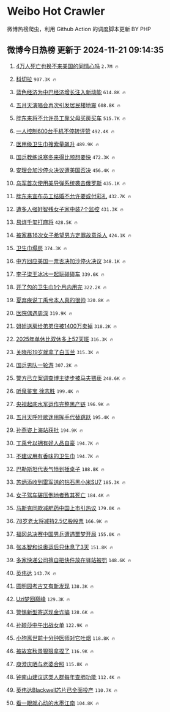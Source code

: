 # Weibo Hot Crawler 



微博热榜爬虫，利用 Github Action 的调度脚本更新 BY PHP 


## 微博今日热榜 更新于 2024-11-21 09:14:35 
1. [4万人死亡也换不来美国的同情心吗](https://s.weibo.com/weibo?q=%234%E4%B8%87%E4%BA%BA%E6%AD%BB%E4%BA%A1%E4%B9%9F%E6%8D%A2%E4%B8%8D%E6%9D%A5%E7%BE%8E%E5%9B%BD%E7%9A%84%E5%90%8C%E6%83%85%E5%BF%83%E5%90%97%23&t=31&band_rank=1&Refer=top) `2.7M 🔥` 

1. [科切拉](https://s.weibo.com/weibo?q=%E7%A7%91%E5%88%87%E6%8B%89&t=31&band_rank=2&Refer=top) `907.3K 🔥` 

1. [蓝色经济为中巴经济增长注入新动能](https://s.weibo.com/weibo?q=%23%E8%93%9D%E8%89%B2%E7%BB%8F%E6%B5%8E%E4%B8%BA%E4%B8%AD%E5%B7%B4%E7%BB%8F%E6%B5%8E%E5%A2%9E%E9%95%BF%E6%B3%A8%E5%85%A5%E6%96%B0%E5%8A%A8%E8%83%BD%23&t=31&band_rank=3&Refer=top) `614.8K 🔥` 

1. [五月天演唱会再次引发居民楼地震](https://s.weibo.com/weibo?q=%23%E4%BA%94%E6%9C%88%E5%A4%A9%E6%BC%94%E5%94%B1%E4%BC%9A%E5%86%8D%E6%AC%A1%E5%BC%95%E5%8F%91%E5%B1%85%E6%B0%91%E6%A5%BC%E5%9C%B0%E9%9C%87%23&t=31&band_rank=4&Refer=top) `608.8K 🔥` 

1. [胖东来将不允许员工靠父母买房买车](https://s.weibo.com/weibo?q=%23%E8%83%96%E4%B8%9C%E6%9D%A5%E5%B0%86%E4%B8%8D%E5%85%81%E8%AE%B8%E5%91%98%E5%B7%A5%E9%9D%A0%E7%88%B6%E6%AF%8D%E4%B9%B0%E6%88%BF%E4%B9%B0%E8%BD%A6%23&t=31&band_rank=5&Refer=top) `515.7K 🔥` 

1. [一人控制600台手机不停转评赞](https://s.weibo.com/weibo?q=%23%E4%B8%80%E4%BA%BA%E6%8E%A7%E5%88%B6600%E5%8F%B0%E6%89%8B%E6%9C%BA%E4%B8%8D%E5%81%9C%E8%BD%AC%E8%AF%84%E8%B5%9E%23&t=31&band_rank=6&Refer=top) `492.4K 🔥` 

1. [医用级卫生巾搜索量飙升](https://s.weibo.com/weibo?q=%23%E5%8C%BB%E7%94%A8%E7%BA%A7%E5%8D%AB%E7%94%9F%E5%B7%BE%E6%90%9C%E7%B4%A2%E9%87%8F%E9%A3%99%E5%8D%87%23&t=31&band_rank=7&Refer=top) `489.9K 🔥` 

1. [国乒教练说寒冬来得比预想要快](https://s.weibo.com/weibo?q=%E5%9B%BD%E4%B9%92%E6%95%99%E7%BB%83%E8%AF%B4%E5%AF%92%E5%86%AC%E6%9D%A5%E5%BE%97%E6%AF%94%E9%A2%84%E6%83%B3%E8%A6%81%E5%BF%AB&t=31&band_rank=8&Refer=top) `472.3K 🔥` 

1. [安理会加沙停火决议遭美国否决](https://s.weibo.com/weibo?q=%23%E5%AE%89%E7%90%86%E4%BC%9A%E5%8A%A0%E6%B2%99%E5%81%9C%E7%81%AB%E5%86%B3%E8%AE%AE%E9%81%AD%E7%BE%8E%E5%9B%BD%E5%90%A6%E5%86%B3%23&t=31&band_rank=9&Refer=top) `456.4K 🔥` 

1. [乌军首次使用美导弹系统袭击俄罗斯](https://s.weibo.com/weibo?q=%23%E4%B9%8C%E5%86%9B%E9%A6%96%E6%AC%A1%E4%BD%BF%E7%94%A8%E7%BE%8E%E5%AF%BC%E5%BC%B9%E7%B3%BB%E7%BB%9F%E8%A2%AD%E5%87%BB%E4%BF%84%E7%BD%97%E6%96%AF%23&t=31&band_rank=10&Refer=top) `435.1K 🔥` 

1. [胖东来宣布员工结婚不允许要或付彩礼](https://s.weibo.com/weibo?q=%23%E8%83%96%E4%B8%9C%E6%9D%A5%E5%AE%A3%E5%B8%83%E5%91%98%E5%B7%A5%E7%BB%93%E5%A9%9A%E4%B8%8D%E5%85%81%E8%AE%B8%E8%A6%81%E6%88%96%E4%BB%98%E5%BD%A9%E7%A4%BC%23&t=31&band_rank=11&Refer=top) `432.7K 🔥` 

1. [遭多人强奸智残女子家中装7个监控](https://s.weibo.com/weibo?q=%23%E9%81%AD%E5%A4%9A%E4%BA%BA%E5%BC%BA%E5%A5%B8%E6%99%BA%E6%AE%8B%E5%A5%B3%E5%AD%90%E5%AE%B6%E4%B8%AD%E8%A3%857%E4%B8%AA%E7%9B%91%E6%8E%A7%23&t=31&band_rank=12&Refer=top) `431.3K 🔥` 

1. [易烊千玺打麻将](https://s.weibo.com/weibo?q=%23%E6%98%93%E7%83%8A%E5%8D%83%E7%8E%BA%E6%89%93%E9%BA%BB%E5%B0%86%23&t=31&band_rank=13&Refer=top) `428.5K 🔥` 

1. [被家暴16次女子希望男方定罪故意杀人](https://s.weibo.com/weibo?q=%23%E8%A2%AB%E5%AE%B6%E6%9A%B416%E6%AC%A1%E5%A5%B3%E5%AD%90%E5%B8%8C%E6%9C%9B%E7%94%B7%E6%96%B9%E5%AE%9A%E7%BD%AA%E6%95%85%E6%84%8F%E6%9D%80%E4%BA%BA%23&t=31&band_rank=14&Refer=top) `424.1K 🔥` 

1. [卫生巾塌房](https://s.weibo.com/weibo?q=%23%E5%8D%AB%E7%94%9F%E5%B7%BE%E5%A1%8C%E6%88%BF%23&t=31&band_rank=15&Refer=top) `374.3K 🔥` 

1. [中方回应美国一票否决加沙停火决议](https://s.weibo.com/weibo?q=%23%E4%B8%AD%E6%96%B9%E5%9B%9E%E5%BA%94%E7%BE%8E%E5%9B%BD%E4%B8%80%E7%A5%A8%E5%90%A6%E5%86%B3%E5%8A%A0%E6%B2%99%E5%81%9C%E7%81%AB%E5%86%B3%E8%AE%AE%23&t=31&band_rank=16&Refer=top) `348.1K 🔥` 

1. [李子柒王冰冰一起玩碰碰车](https://s.weibo.com/weibo?q=%23%E6%9D%8E%E5%AD%90%E6%9F%92%E7%8E%8B%E5%86%B0%E5%86%B0%E4%B8%80%E8%B5%B7%E7%8E%A9%E7%A2%B0%E7%A2%B0%E8%BD%A6%23&t=31&band_rank=17&Refer=top) `339.6K 🔥` 

1. [开了包的卫生巾1个月内用完](https://s.weibo.com/weibo?q=%23%E5%BC%80%E4%BA%86%E5%8C%85%E7%9A%84%E5%8D%AB%E7%94%9F%E5%B7%BE1%E4%B8%AA%E6%9C%88%E5%86%85%E7%94%A8%E5%AE%8C%23&t=31&band_rank=18&Refer=top) `322.2K 🔥` 

1. [夏弃疾说丁禹兮本人真的很帅](https://s.weibo.com/weibo?q=%23%E5%A4%8F%E5%BC%83%E7%96%BE%E8%AF%B4%E4%B8%81%E7%A6%B9%E5%85%AE%E6%9C%AC%E4%BA%BA%E7%9C%9F%E7%9A%84%E5%BE%88%E5%B8%85%23&t=31&band_rank=19&Refer=top) `320.8K 🔥` 

1. [医院偶遇周深](https://s.weibo.com/weibo?q=%23%E5%8C%BB%E9%99%A2%E5%81%B6%E9%81%87%E5%91%A8%E6%B7%B1%23&t=31&band_rank=20&Refer=top) `319.9K 🔥` 

1. [姐姐送房给弟弟住被1400万卖掉](https://s.weibo.com/weibo?q=%23%E5%A7%90%E5%A7%90%E9%80%81%E6%88%BF%E7%BB%99%E5%BC%9F%E5%BC%9F%E4%BD%8F%E8%A2%AB1400%E4%B8%87%E5%8D%96%E6%8E%89%23&t=31&band_rank=21&Refer=top) `318.2K 🔥` 

1. [2025年单休比双休多上52天班](https://s.weibo.com/weibo?q=2025%E5%B9%B4%E5%8D%95%E4%BC%91%E6%AF%94%E5%8F%8C%E4%BC%91%E5%A4%9A%E4%B8%8A52%E5%A4%A9%E7%8F%AD&t=31&band_rank=22&Refer=top) `316.3K 🔥` 

1. [关晓彤19岁就拿了白玉兰](https://s.weibo.com/weibo?q=%E5%85%B3%E6%99%93%E5%BD%A419%E5%B2%81%E5%B0%B1%E6%8B%BF%E4%BA%86%E7%99%BD%E7%8E%89%E5%85%B0&t=31&band_rank=23&Refer=top) `315.3K 🔥` 

1. [国乒男队一轮游](https://s.weibo.com/weibo?q=%E5%9B%BD%E4%B9%92%E7%94%B7%E9%98%9F%E4%B8%80%E8%BD%AE%E6%B8%B8&t=31&band_rank=24&Refer=top) `307.2K 🔥` 

1. [警方已立案调查博主徒步被马夫猥亵](https://s.weibo.com/weibo?q=%23%E8%AD%A6%E6%96%B9%E5%B7%B2%E7%AB%8B%E6%A1%88%E8%B0%83%E6%9F%A5%E5%8D%9A%E4%B8%BB%E5%BE%92%E6%AD%A5%E8%A2%AB%E9%A9%AC%E5%A4%AB%E7%8C%A5%E4%BA%B5%23&t=31&band_rank=25&Refer=top) `248.6K 🔥` 

1. [听泉鉴宝 徐志胜](https://s.weibo.com/weibo?q=%E5%90%AC%E6%B3%89%E9%89%B4%E5%AE%9D%20%E5%BE%90%E5%BF%97%E8%83%9C&t=31&band_rank=26&Refer=top) `199.4K 🔥` 

1. [央视起底水军运作完整黑产链](https://s.weibo.com/weibo?q=%23%E5%A4%AE%E8%A7%86%E8%B5%B7%E5%BA%95%E6%B0%B4%E5%86%9B%E8%BF%90%E4%BD%9C%E5%AE%8C%E6%95%B4%E9%BB%91%E4%BA%A7%E9%93%BE%23&t=31&band_rank=27&Refer=top) `196.9K 🔥` 

1. [五月天呼吁歌迷用挥手代替跳跃](https://s.weibo.com/weibo?q=%23%E4%BA%94%E6%9C%88%E5%A4%A9%E5%91%BC%E5%90%81%E6%AD%8C%E8%BF%B7%E7%94%A8%E6%8C%A5%E6%89%8B%E4%BB%A3%E6%9B%BF%E8%B7%B3%E8%B7%83%23&t=31&band_rank=28&Refer=top) `195.4K 🔥` 

1. [孙燕姿上海站获批](https://s.weibo.com/weibo?q=%E5%AD%99%E7%87%95%E5%A7%BF%E4%B8%8A%E6%B5%B7%E7%AB%99%E8%8E%B7%E6%89%B9&t=31&band_rank=29&Refer=top) `194.9K 🔥` 

1. [丁禹兮以拥有好人品自豪](https://s.weibo.com/weibo?q=%23%E4%B8%81%E7%A6%B9%E5%85%AE%E4%BB%A5%E6%8B%A5%E6%9C%89%E5%A5%BD%E4%BA%BA%E5%93%81%E8%87%AA%E8%B1%AA%23&t=31&band_rank=30&Refer=top) `194.7K 🔥` 

1. [不建议用有香味的卫生巾](https://s.weibo.com/weibo?q=%23%E4%B8%8D%E5%BB%BA%E8%AE%AE%E7%94%A8%E6%9C%89%E9%A6%99%E5%91%B3%E7%9A%84%E5%8D%AB%E7%94%9F%E5%B7%BE%23&t=31&band_rank=31&Refer=top) `194.7K 🔥` 

1. [巴勒斯坦代表气愤到捶桌子](https://s.weibo.com/weibo?q=%23%E5%B7%B4%E5%8B%92%E6%96%AF%E5%9D%A6%E4%BB%A3%E8%A1%A8%E6%B0%94%E6%84%A4%E5%88%B0%E6%8D%B6%E6%A1%8C%E5%AD%90%23&t=31&band_rank=32&Refer=top) `188.8K 🔥` 

1. [苏炳添收到雷军送的钻石黑小米SU7](https://s.weibo.com/weibo?q=%23%E8%8B%8F%E7%82%B3%E6%B7%BB%E6%94%B6%E5%88%B0%E9%9B%B7%E5%86%9B%E9%80%81%E7%9A%84%E9%92%BB%E7%9F%B3%E9%BB%91%E5%B0%8F%E7%B1%B3SU7%23&t=31&band_rank=33&Refer=top) `185.3K 🔥` 

1. [女子驾车碾压倒地者致其死亡](https://s.weibo.com/weibo?q=%23%E5%A5%B3%E5%AD%90%E9%A9%BE%E8%BD%A6%E7%A2%BE%E5%8E%8B%E5%80%92%E5%9C%B0%E8%80%85%E8%87%B4%E5%85%B6%E6%AD%BB%E4%BA%A1%23&t=31&band_rank=34&Refer=top) `184.4K 🔥` 

1. [马斯克同款减肥药中国上市引热议](https://s.weibo.com/weibo?q=%23%E9%A9%AC%E6%96%AF%E5%85%8B%E5%90%8C%E6%AC%BE%E5%87%8F%E8%82%A5%E8%8D%AF%E4%B8%AD%E5%9B%BD%E4%B8%8A%E5%B8%82%E5%BC%95%E7%83%AD%E8%AE%AE%23&t=31&band_rank=35&Refer=top) `179.0K 🔥` 

1. [78岁老太将减持2.5亿股股票](https://s.weibo.com/weibo?q=%2378%E5%B2%81%E8%80%81%E5%A4%AA%E5%B0%86%E5%87%8F%E6%8C%812.5%E4%BA%BF%E8%82%A1%E8%82%A1%E7%A5%A8%23&t=31&band_rank=36&Refer=top) `166.9K 🔥` 

1. [福冈总决赛中国男乒遭遇噩梦开局](https://s.weibo.com/weibo?q=%23%E7%A6%8F%E5%86%88%E6%80%BB%E5%86%B3%E8%B5%9B%E4%B8%AD%E5%9B%BD%E7%94%B7%E4%B9%92%E9%81%AD%E9%81%87%E5%99%A9%E6%A2%A6%E5%BC%80%E5%B1%80%23&t=31&band_rank=37&Refer=top) `155.0K 🔥` 

1. [张本智和说奥运后只休息了3天](https://s.weibo.com/weibo?q=%23%E5%BC%A0%E6%9C%AC%E6%99%BA%E5%92%8C%E8%AF%B4%E5%A5%A5%E8%BF%90%E5%90%8E%E5%8F%AA%E4%BC%91%E6%81%AF%E4%BA%863%E5%A4%A9%23&t=31&band_rank=38&Refer=top) `151.8K 🔥` 

1. [多家快递公司擅自把快件放在驿站被罚](https://s.weibo.com/weibo?q=%23%E5%A4%9A%E5%AE%B6%E5%BF%AB%E9%80%92%E5%85%AC%E5%8F%B8%E6%93%85%E8%87%AA%E6%8A%8A%E5%BF%AB%E4%BB%B6%E6%94%BE%E5%9C%A8%E9%A9%BF%E7%AB%99%E8%A2%AB%E7%BD%9A%23&t=31&band_rank=39&Refer=top) `148.6K 🔥` 

1. [英伟达](https://s.weibo.com/weibo?q=%E8%8B%B1%E4%BC%9F%E8%BE%BE&t=31&band_rank=40&Refer=top) `143.7K 🔥` 

1. [圆明园考古又有新发现](https://s.weibo.com/weibo?q=%23%E5%9C%86%E6%98%8E%E5%9B%AD%E8%80%83%E5%8F%A4%E5%8F%88%E6%9C%89%E6%96%B0%E5%8F%91%E7%8E%B0%23&t=31&band_rank=41&Refer=top) `138.3K 🔥` 

1. [Uzi梦回巅峰](https://s.weibo.com/weibo?q=%23Uzi%E6%A2%A6%E5%9B%9E%E5%B7%85%E5%B3%B0%23&t=31&band_rank=42&Refer=top) `129.3K 🔥` 

1. [警惕新型寄送现金诈骗](https://s.weibo.com/weibo?q=%23%E8%AD%A6%E6%83%95%E6%96%B0%E5%9E%8B%E5%AF%84%E9%80%81%E7%8E%B0%E9%87%91%E8%AF%88%E9%AA%97%23&t=31&band_rank=43&Refer=top) `128.6K 🔥` 

1. [孙颖莎中午出战女单](https://s.weibo.com/weibo?q=%23%E5%AD%99%E9%A2%96%E8%8E%8E%E4%B8%AD%E5%8D%88%E5%87%BA%E6%88%98%E5%A5%B3%E5%8D%95%23&t=31&band_rank=44&Refer=top) `122.9K 🔥` 

1. [小狗离世前十分钟医师对它吐烟](https://s.weibo.com/weibo?q=%23%E5%B0%8F%E7%8B%97%E7%A6%BB%E4%B8%96%E5%89%8D%E5%8D%81%E5%88%86%E9%92%9F%E5%8C%BB%E5%B8%88%E5%AF%B9%E5%AE%83%E5%90%90%E7%83%9F%23&t=31&band_rank=45&Refer=top) `118.8K 🔥` 

1. [被故宫秋景狠狠拿捏了](https://s.weibo.com/weibo?q=%23%E8%A2%AB%E6%95%85%E5%AE%AB%E7%A7%8B%E6%99%AF%E7%8B%A0%E7%8B%A0%E6%8B%BF%E6%8D%8F%E4%BA%86%23&t=31&band_rank=46&Refer=top) `116.9K 🔥` 

1. [庾澄庆晒与老婆合照](https://s.weibo.com/weibo?q=%23%E5%BA%BE%E6%BE%84%E5%BA%86%E6%99%92%E4%B8%8E%E8%80%81%E5%A9%86%E5%90%88%E7%85%A7%23&t=31&band_rank=47&Refer=top) `115.8K 🔥` 

1. [钟南山建议这类人群每年查肺功能](https://s.weibo.com/weibo?q=%23%E9%92%9F%E5%8D%97%E5%B1%B1%E5%BB%BA%E8%AE%AE%E8%BF%99%E7%B1%BB%E4%BA%BA%E7%BE%A4%E6%AF%8F%E5%B9%B4%E6%9F%A5%E8%82%BA%E5%8A%9F%E8%83%BD%23&t=31&band_rank=48&Refer=top) `112.4K 🔥` 

1. [英伟达Blackwell芯片已全面投产](https://s.weibo.com/weibo?q=%23%E8%8B%B1%E4%BC%9F%E8%BE%BEBlackwell%E8%8A%AF%E7%89%87%E5%B7%B2%E5%85%A8%E9%9D%A2%E6%8A%95%E4%BA%A7%23&t=31&band_rank=49&Refer=top) `110.7K 🔥` 

1. [看一眼就心动的水墨江南](https://s.weibo.com/weibo?q=%23%E7%9C%8B%E4%B8%80%E7%9C%BC%E5%B0%B1%E5%BF%83%E5%8A%A8%E7%9A%84%E6%B0%B4%E5%A2%A8%E6%B1%9F%E5%8D%97%23&t=31&band_rank=50&Refer=top) `104.8K 🔥` 

